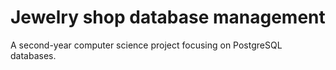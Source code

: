 # Jewelry shop database management 
A second-year computer science project focusing on PostgreSQL databases.
